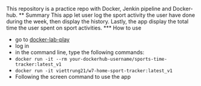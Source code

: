 This repository is a practice repo with Docker, Jenkin pipeline and Docker-hub.
** Summary
This app let user log the sport activity the user have done during the week, then display the history. Lastly, the app display the total time the user spent on sport activities.
*** How to use
- go to [docker-lab-play](https://labs.play-with-docker.com/)
- log in
- in the command line, type the following commands:
- `docker run -it --rm your-dockerhub-username/sports-time-tracker:latest_v1`
- `docker run -it viettrung21/w7-home-sport-tracker:latest_v1`
- Following the screen command to use the app
  
